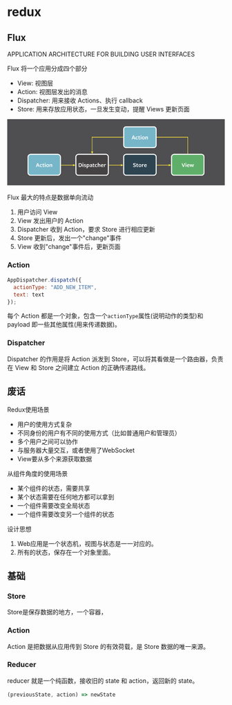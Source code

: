 # redux

## Flux

APPLICATION ARCHITECTURE FOR BUILDING USER INTERFACES

Flux 将一个应用分成四个部分

- View: 视图层
- Action: 视图层发出的消息
- Dispatcher: 用来接收 Actions、执行 callback
- Store: 用来存放应用状态，一旦发生变动，提醒 Views 更新页面

![Flux](./images/Redux/1.png)

Flux 最大的特点是数据单向流动

1. 用户访问 View
2. View 发出用户的 Action
3. Dispatcher 收到 Action，要求 Store 进行相应更新
4. Store 更新后，发出一个"change"事件
5. View 收到"change"事件后，更新页面

### Action

```js
AppDispatcher.dispatch({
  actionType: "ADD_NEW_ITEM",
  text: text
});
```

每个 Action 都是一个对象，包含一个`actionType`属性(说明动作的类型)和 payload 即一些其他属性(用来传递数据)。

### Dispatcher

Dispatcher 的作用是将 Action 派发到 Store，可以将其看做是一个路由器，负责在 View 和 Store 之间建立 Action 的正确传递路线。

## 废话

Redux使用场景

- 用户的使用方式复杂
- 不同身份的用户有不同的使用方式（比如普通用户和管理员）
- 多个用户之间可以协作
- 与服务器大量交互，或者使用了WebSocket
- View要从多个来源获取数据

从组件角度的使用场景

- 某个组件的状态，需要共享
- 某个状态需要在任何地方都可以拿到
- 一个组件需要改变全局状态
- 一个组件需要改变另一个组件的状态

设计思想

1. Web应用是一个状态机，视图与状态是一一对应的。
2. 所有的状态，保存在一个对象里面。

## 基础

### Store

Store是保存数据的地方，一个容器，

### Action

Action 是把数据从应用传到 Store 的有效荷载，是 Store 数据的唯一来源。

### Reducer

reducer 就是一个纯函数，接收旧的 state 和 action，返回新的 state。

```js
(previousState, action) => newState
```
